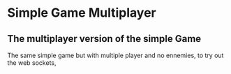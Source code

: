 # Simple Game Multiplayer
## The multiplayer version of the simple Game

The same simple game but with multiple player and no ennemies, to try out the web sockets,<br />
